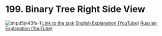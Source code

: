 # 199. Binary Tree Right Side View
![tmpd5jn43fs-1](https://github.com/user-attachments/assets/396bda63-fc3b-4723-b266-28e5720ef6d4)
[Link to the task](https://leetcode.com/problems/binary-tree-right-side-view/description/)
[English Explanation (YouTube)](https://youtu.be/PYJK-MhGsvU)
[Russian Explanation (YouTube)](https://youtu.be/PYJK-MhGsvU)
